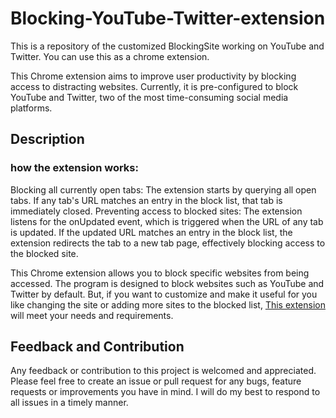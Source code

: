 # Blocking-YouTube-Twitter-extension
This is a repository of the customized BlockingSite working on YouTube and Twitter. You can use this as a chrome extension.

This Chrome extension aims to improve user productivity by blocking access to distracting websites. Currently, it is pre-configured to block YouTube and Twitter, two of the most time-consuming social media platforms.


## Description

### how the extension works:

Blocking all currently open tabs: The extension starts by querying all open tabs. If any tab's URL matches an entry in the block list, that tab is immediately closed.
Preventing access to blocked sites: The extension listens for the onUpdated event, which is triggered when the URL of any tab is updated. If the updated URL matches an entry in the block list, the extension redirects the tab to a new tab page, effectively blocking access to the blocked site.


This Chrome extension allows you to block specific websites from being accessed. The program is designed to block websites such as YouTube and Twitter by default. But, if you want to customize and make it useful for you like changing the site or adding more sites to the blocked list, [This extension](https://github.com/Tetsuhisa00/SiteBlocker) will meet your needs and requirements.



## Feedback and Contribution
Any feedback or contribution to this project is welcomed and appreciated. Please feel free to create an issue or pull request for any bugs, feature requests or improvements you have in mind. I will do my best to respond to all issues in a timely manner.



